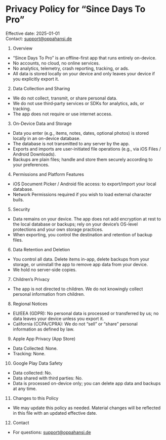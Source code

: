 # Privacy Policy for “Since Days To Pro”

Effective date: 2025-01-01  
Contact: support@oppahansi.de

1) Overview
- “Since Days To Pro” is an offline-first app that runs entirely on-device.
- No accounts, no cloud, no online services.
- No analytics, telemetry, crash reporting, tracking, or ads.
- All data is stored locally on your device and only leaves your device if you explicitly export it.

2) Data Collection and Sharing
- We do not collect, transmit, or share personal data.
- We do not use third‑party services or SDKs for analytics, ads, or tracking.
- The app does not require or use internet access.

3) On-Device Data and Storage
- Data you enter (e.g., items, notes, dates, optional photos) is stored locally in an on-device database.
- The database is not transmitted to any server by the app.
- Exports and imports are user-initiated file operations (e.g., via iOS Files / Android Downloads).
- Backups are plain files; handle and store them securely according to your preferences.

4) Permissions and Platform Features
- iOS Document Picker / Android file access: to export/import your local database.
- Network Permissions required if you wish to load external character buils.

5) Security
- Data remains on your device. The app does not add encryption at rest to the local database or backups; rely on your device’s OS-level protections and your own storage practices.
- When exporting, you control the destination and retention of backup files.

6) Data Retention and Deletion
- You control all data. Delete items in-app, delete backups from your storage, or uninstall the app to remove app data from your device.
- We hold no server-side copies.

7) Children’s Privacy
- The app is not directed to children. We do not knowingly collect personal information from children.

8) Regional Notices
- EU/EEA (GDPR): No personal data is processed or transferred by us; no data leaves your device unless you export it.
- California (CCPA/CPRA): We do not “sell” or “share” personal information as defined by law.

9) Apple App Privacy (App Store)
- Data Collected: None.
- Tracking: None.

10) Google Play Data Safety
- Data collected: No.
- Data shared with third parties: No.
- Data is processed on-device only; you can delete app data and backups at any time.

11) Changes to this Policy
- We may update this policy as needed. Material changes will be reflected in this file with an updated effective date.

12) Contact
- For questions: support@oppahansi.de